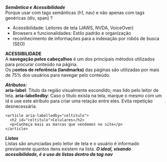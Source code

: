 ***Semântica e Acessibilidade***      
Porque usar com tags semânticas (h1, nav) e não apenas com tags genéricas (div, span) ?

* Acessibilidade: Leitores de tela (JAWS, NVDA, VoiceOver)
* Browsers e funcionalidades: Estilo padrão e organização
* reconhecimento de informações para a indexação por robôs de busca (SEO)


**ACESSIBILIDADE**  
A **navegação pelos cabeçalhos** é um dos principais métodos utilizados para procurar conteúdo na página.   
Os p**ontos de referência (landmarks)** das páginas são utilizadas por mais de 75% dos usuários para navegar pelo conteúdo.   

***Atributos:***  
**aria-label**: Título da região visualmente escondido, mas lido pelo leitor de tela.
**aria-labelledby**: Caso o título exista na tela, marque o mesmo com um id e use este atributo para criar uma relação entre eles. Evita repetição desnecessária.

    <article aria-labelledby="celtitulo">
      <h2 id="celtitulo">Celulares</h2>
      <p>Conheça mais as marcas que vendemos no site</p>
    </article>


***Listas***    
Listas são anunciadas pelo leitor de tela e o usuário é informado previamente quantos itens existem na lista. 
 ***O ideal, visando acessibilidade, é o uso de listas dentro da tag nav***